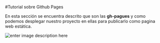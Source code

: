 #Tutorial sobre Github Pages

En esta sección se encuentra descrito que son las **gh-pagues** y como podemos desplegar nuestro proyecto en ellas para publicarlo como pagina web estática.

![enter image description here](https://s3.amazonaws.com/media-p.slid.es/uploads/kentcdodds/images/552205/gh-pages.jpg)